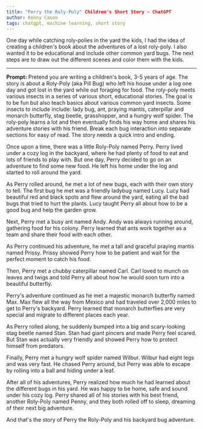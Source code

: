 ```yaml
---
title: "Perry the Roly-Poly" Children's Short Story - ChatGPT
author: Kenny Cason
tags: chatgpt, machine learning, short story
---
```


One day while catching roly-polies in the yard the kids, I had the idea of creating a children's book about the adventures of a lost roly-poly. I also wanted it to be educational and include other common yard bugs. The next steps are to draw out the different scenes and color them with the kids. 

----

<b>Prompt:</b> Pretend you are writing a children's book, 3-5 years of age. The story is about a Roly-Poly (aka Pill Bug) who left his house under a log one day and got lost in the yard while out foraging for food. The roly-poly meets various insects in a series of various short, educational stories. The goal is to be fun but also teach basics about various common yard insects. Some insects to include include: lady bug, ant, praying mantis, caterpillar and monarch butterfly, stag beetle, grasshopper, and a hungry wolf spider. The roly-poly learns a lot and then eventually finds his way home and shares his adventure stories with his friend. Break each bug interaction into separate sections for easy of read. The story needs a quick intro and ending.


Once upon a time, there was a little Roly-Poly named Perry. Perry lived under a cozy log in the backyard, where he had plenty of food to eat and lots of friends to play with. But one day, Perry decided to go on an adventure to find some new food. He left his home under the log and started to roll around the yard.

As Perry rolled around, he met a lot of new bugs, each with their own story to tell. The first bug he met was a friendly ladybug named Lucy. Lucy had beautiful red and black spots and flew around the yard, eating all the bad bugs that tried to hurt the plants. Lucy taught Perry all about how to be a good bug and help the garden grow.

Next, Perry met a busy ant named Andy. Andy was always running around, gathering food for his colony. Perry learned that ants work together as a team and share their food with each other.

As Perry continued his adventure, he met a tall and graceful praying mantis named Prissy. Prissy showed Perry how to be patient and wait for the perfect moment to catch his food.

Then, Perry met a chubby caterpillar named Carl. Carl loved to munch on leaves and twigs and told Perry all about how he would soon turn into a beautiful butterfly.

Perry's adventure continued as he met a majestic monarch butterfly named Max. Max flew all the way from Mexico and had traveled over 2,000 miles to get to Perry's backyard. Perry learned that monarch butterflies are very special and migrate to different places each year.

As Perry rolled along, he suddenly bumped into a big and scary-looking stag beetle named Stan. Stan had giant pincers and made Perry feel scared. But Stan was actually very friendly and showed Perry how to protect himself from predators.

Finally, Perry met a hungry wolf spider named Wilbur. Wilbur had eight legs and was very fast. He chased Perry around, but Perry was able to escape by rolling into a ball and hiding under a leaf.

After all of his adventures, Perry realized how much he had learned about the different bugs in his yard. He was happy to be home, safe and sound under his cozy log. Perry shared all of his stories with his best friend, another Roly-Poly named Penny, and they both rolled off to sleep, dreaming of their next big adventure.

And that's the story of Perry the Roly-Poly and his backyard bug adventure.